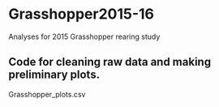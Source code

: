 # Grasshopper2015-16
Analyses for 2015 Grasshopper rearing study

Code for cleaning raw data and making preliminary plots.
--------------------------------------------------------
Grasshopper_plots.csv
